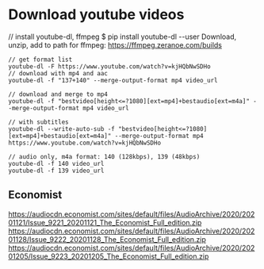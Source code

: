 Download youtube videos
========================
// install youtube-dl, ffmpeg
$ pip install youtube-dl --user
Download, unzip, add to path for ffmpeg: https://ffmpeg.zeranoe.com/builds

```shell script
// get format list
youtube-dl -F https://www.youtube.com/watch?v=kjHQbNwSDHo
// download with mp4 and aac
youtube-dl -f "137+140" --merge-output-format mp4 video_url

// download and merge to mp4
youtube-dl -f "bestvideo[height<=?1080][ext=mp4]+bestaudio[ext=m4a]" --merge-output-format mp4 video_url

// with subtitles
youtube-dl --write-auto-sub -f "bestvideo[height<=?1080][ext=mp4]+bestaudio[ext=m4a]" --merge-output-format mp4 https://www.youtube.com/watch?v=kjHQbNwSDHo

// audio only, m4a format: 140 (128kbps), 139 (48kbps)
youtube-dl -f 140 video_url
youtube-dl -f 139 video_url
```


## Economist
https://audiocdn.economist.com/sites/default/files/AudioArchive/2020/20201121/Issue_9221_20201121_The_Economist_Full_edition.zip
https://audiocdn.economist.com/sites/default/files/AudioArchive/2020/20201128/Issue_9222_20201128_The_Economist_Full_edition.zip
https://audiocdn.economist.com/sites/default/files/AudioArchive/2020/20201205/Issue_9223_20201205_The_Economist_Full_edition.zip


